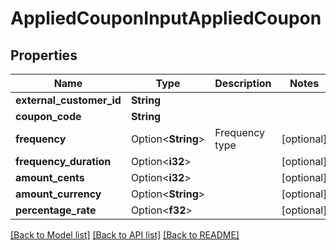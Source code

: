 # AppliedCouponInputAppliedCoupon

## Properties

Name | Type | Description | Notes
------------ | ------------- | ------------- | -------------
**external_customer_id** | **String** |  | 
**coupon_code** | **String** |  | 
**frequency** | Option<**String**> | Frequency type | [optional]
**frequency_duration** | Option<**i32**> |  | [optional]
**amount_cents** | Option<**i32**> |  | [optional]
**amount_currency** | Option<**String**> |  | [optional]
**percentage_rate** | Option<**f32**> |  | [optional]

[[Back to Model list]](../README.md#documentation-for-models) [[Back to API list]](../README.md#documentation-for-api-endpoints) [[Back to README]](../README.md)


